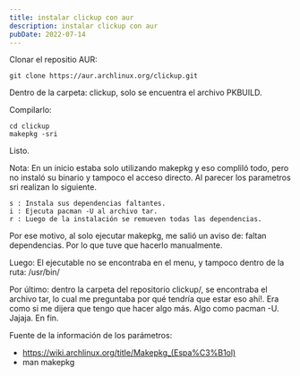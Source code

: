 ```yaml
---
title: instalar clickup con aur
description: instalar clickup con aur
pubDate: 2022-07-14
---
```


<!--Written on July 14, 2022-->
<!--# Instalación de Click Up.-->

Clonar el repositio AUR:

    git clone https://aur.archlinux.org/clickup.git

Dentro de la carpeta: clickup, solo se encuentra el archivo PKBUILD. 

Compilarlo:

    cd clickup
    makepkg -sri

Listo. 

Nota: En un inicio estaba solo utilizando makepkg y eso compliló todo, pero 
no instaló su binario y tampoco el acceso directo. Al parecer los parametros sri
realizan lo siguiente.

    s : Instala sus dependencias faltantes.
    i : Ejecuta pacman -U al archivo tar.
    r : Luego de la instalación se remueven todas las dependencias.

Por ese motivo, al solo ejecutar makepkg, me salió un aviso de: faltan 
dependencias. Por lo que tuve que hacerlo manualmente. 

Luego: El ejecutable no se encontraba en el menu, y tampoco dentro de la ruta:
/usr/bin/

Por último: dentro la carpeta del repositorio clickup/, se encontraba el archivo
tar, lo cual me preguntaba por qué tendría que estar eso ahí!. Era como si 
me dijera que tengo que hacer algo más. Algo como pacman -U. Jajaja. En fin. 

Fuente de la información de los parámetros: 

* https://wiki.archlinux.org/title/Makepkg_(Espa%C3%B1ol)
* man makepkg


